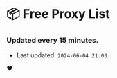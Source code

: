 # :package: Free Proxy List
### Updated every 15 minutes.

- Last updated: `2024-06-04 21:03`

:heart:
